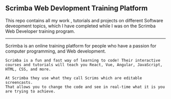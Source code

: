 ## Scrimba Web Devlopment Training Platform

This repo contains all my work , tutorials and projects on different 
Software deveopment topics, which I have completed while I was on the
Scrimba Web Developer training program.

----------------------------------------------------------------------------------------

Scrimba is an online training platform for people who have a passion for computer programming, and
Web development.

	Scrimba is a fun and fast way of learning to code! Their interactive courses and tutorials will teach you React, Vue, Angular, JavaScript, HTML, CSS, and more.

	At Scrimba they use what they call Scrims which are editable screencasts.
	That allows you to change the code and see in real-time what it is you are trying to achieve.

